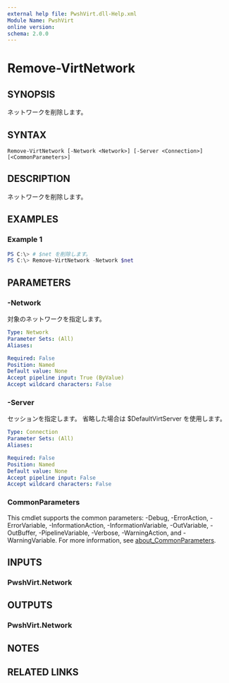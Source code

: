 ```yaml
---
external help file: PwshVirt.dll-Help.xml
Module Name: PwshVirt
online version:
schema: 2.0.0
---
```


# Remove-VirtNetwork

## SYNOPSIS
ネットワークを削除します。

## SYNTAX

```
Remove-VirtNetwork [-Network <Network>] [-Server <Connection>] [<CommonParameters>]
```

## DESCRIPTION
ネットワークを削除します。

## EXAMPLES

### Example 1
```powershell
PS C:\> # $net を削除します。
PS C:\> Remove-VirtNetwork -Network $net
```

## PARAMETERS

### -Network
対象のネットワークを指定します。

```yaml
Type: Network
Parameter Sets: (All)
Aliases:

Required: False
Position: Named
Default value: None
Accept pipeline input: True (ByValue)
Accept wildcard characters: False
```

### -Server
セッションを指定します。
省略した場合は $DefaultVirtServer を使用します。

```yaml
Type: Connection
Parameter Sets: (All)
Aliases:

Required: False
Position: Named
Default value: None
Accept pipeline input: False
Accept wildcard characters: False
```

### CommonParameters
This cmdlet supports the common parameters: -Debug, -ErrorAction, -ErrorVariable, -InformationAction, -InformationVariable, -OutVariable, -OutBuffer, -PipelineVariable, -Verbose, -WarningAction, and -WarningVariable. For more information, see [about_CommonParameters](http://go.microsoft.com/fwlink/?LinkID=113216).

## INPUTS

### PwshVirt.Network

## OUTPUTS

### PwshVirt.Network

## NOTES

## RELATED LINKS

